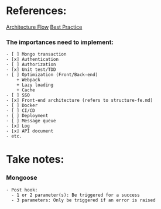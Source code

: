 # References:
[Architecture Flow](https://blog.logrocket.com/the-perfect-architecture-flow-for-your-next-node-js-project/)
[Best Practice](https://github.com/goldbergyoni/nodebestpractices)


### The importances need to implement:
    - [ ] Mongo transaction
    - [x] Authentication
    - [ ] Authorization
    - [x] Unit test/TDD
    - [ ] Optimization (Front/Back-end)
        + Webpack
        + Lazy loading
        + Cache
    - [ ] SSO
    - [x] Front-end architecture (refers to structure-fe.md)
    - [ ] Docker
    - [ ] CI/CD
    - [ ] Deployment
    - [ ] Message queue
    - [x] Log
    - [x] API document
    - etc.

# Take notes:
### Mongoose
    - Post hook:
      - 1 or 2 parameter(s): Be triggered for a success
      - 3 parameters: Only be triggered if an error is raised